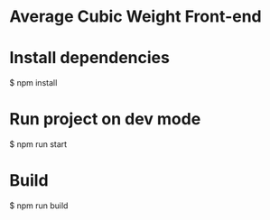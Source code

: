 # Average Cubic Weight Front-end

# Install dependencies
$ npm install

# Run project on dev mode 
$ npm run start

# Build
$ npm run build